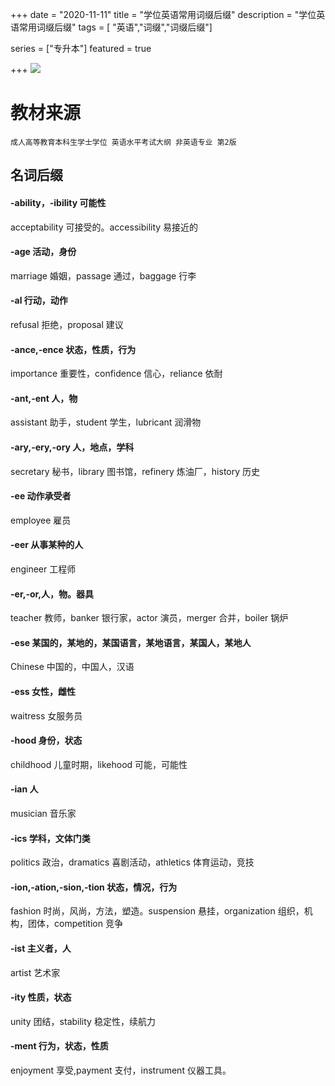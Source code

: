 +++
date = "2020-11-11"
title = "学位英语常用词缀后缀"
description = "学位英语常用词缀后缀"
tags = [ "英语","词缀","词缀后缀"]

series = ["专升本"]
featured = true

+++
![](https://gitee.com/lalalaxiaowifi/pictures/raw/master/image/%E6%97%A5%E5%B8%B8%E6%90%AC%E7%A0%96%E5%A4%B4.png)

# 教材来源
````成人高等教育本科生学士学位 英语水平考试大纲 非英语专业 第2版````
## 名词后缀
#### -ability，-ibility 可能性
acceptability 可接受的。accessibility 易接近的
#### -age 活动，身份
marriage 婚姻，passage 通过，baggage 行李 
#### -al 行动，动作
refusal 拒绝，proposal 建议
#### -ance,-ence 状态，性质，行为
importance 重要性，confidence 信心，reliance 依耐
#### -ant,-ent 人，物
assistant 助手，student 学生，lubricant 润滑物
#### -ary,-ery,-ory 人，地点，学科
secretary 秘书，library 图书馆，refinery 炼油厂，history 历史
#### -ee 动作承受者
employee 雇员
#### -eer 从事某种的人
engineer 工程师
#### -er,-or,人，物。器具
teacher 教师，banker 银行家，actor 演员，merger 合并，boiler 锅炉
#### -ese 某国的，某地的，某国语言，某地语言，某国人，某地人
Chinese 中国的，中国人，汉语
#### -ess 女性，雌性
waitress 女服务员
#### -hood 身份，状态
childhood 儿童时期，likehood 可能，可能性
#### -ian 人
musician 音乐家
#### -ics 学科，文体门类
politics 政治，dramatics 喜剧活动，athletics 体育运动，竞技
#### -ion,-ation,-sion,-tion 状态，情况，行为
fashion 时尚，风尚，方法，塑造。suspension 悬挂，organization 组织，机构，团体，competition 竞争
#### -ist 主义者，人
artist 艺术家
#### -ity 性质，状态
unity 团结，stability 稳定性，续航力
#### -ment 行为，状态，性质
enjoyment 享受,payment 支付，instrument 仪器工具。
#### 
#### 
#### 
#### 
#### 
#### 
#### 
#### 
#### 
#### 
#### 



